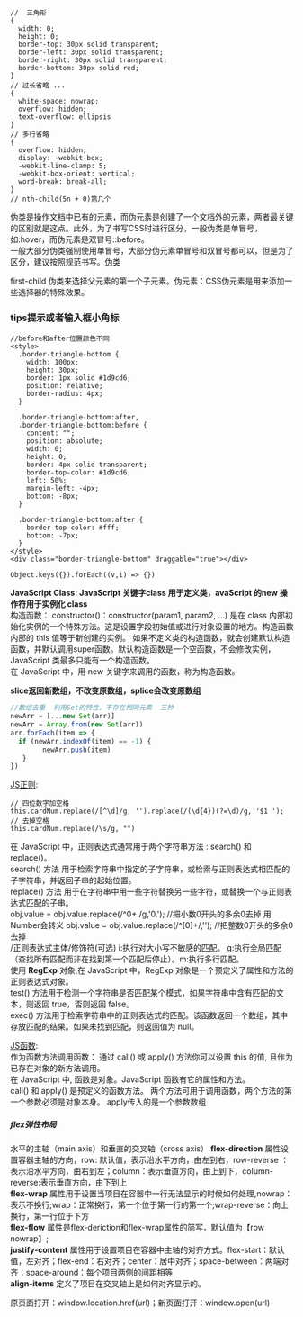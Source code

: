 ```
//  三角形
{
  width: 0;
  height: 0;
  border-top: 30px solid transparent;
  border-left: 30px solid transparent;
  border-right: 30px solid transparent;
  border-bottom: 30px solid red;
}
// 过长省略 ...
{
  white-space: nowrap;
  overflow: hidden;
  text-overflow: ellipsis
}
// 多行省略 
{
  overflow: hidden;
  display: -webkit-box;
  -webkit-line-clamp: 5;
  -webkit-box-orient: vertical;
  word-break: break-all;
}
// nth-child(5n + 0)第几个
```
伪类是操作文档中已有的元素，而伪元素是创建了一个文档外的元素，两者最关键的区别就是这点。此外，为了书写CSS时进行区分，一般伪类是单冒号，如:hover，而伪元素是双冒号::before。  
一般大部分伪类强制使用单冒号，大部分伪元素单冒号和双冒号都可以，但是为了区分，建议按照规范书写。[伪类](https://www.runoob.com/css/css-pseudo-classes.html)  

first-child 伪类来选择父元素的第一个子元素。伪元素：CSS伪元素是用来添加一些选择器的特殊效果。  
### tips提示或者输入框小角标 ###
```
//before和after位置颜色不同
<style>
  .border-triangle-bottom {
    width: 100px;
    height: 30px;
    border: 1px solid #1d9cd6;
    position: relative;
    border-radius: 4px;
  }

  .border-triangle-bottom:after,
  .border-triangle-bottom:before {
    content: "";
    position: absolute;
    width: 0;
    height: 0;
    border: 4px solid transparent;
    border-top-color: #1d9cd6;
    left: 50%;
    margin-left: -4px;
    bottom: -8px;
  }

  .border-triangle-bottom:after {
    border-top-color: #fff;
    bottom: -7px;
  }
</style>
<div class="border-triangle-bottom" draggable="true"></div>
```
```
Object.keys({}).forEach((v,i) => {})
```
__JavaScript Class: JavaScript 关键字class 用于定义类，avaScript 的new 操作符用于实例化 class__  
构造函数： constructor()：constructor(param1, param2, ...) 是在 class 内部初始化实例的一个特殊方法。这是设置字段初始值或进行对象设置的地方。构造函数内部的 this 值等于新创建的实例。
如果不定义类的构造函数，就会创建默认构造函数，并默认调用super函数。默认构造函数是一个空函数，不会修改实例，JavaScript 类最多只能有一个构造函数。  
在 JavaScript 中，用 new 关键字来调用的函数，称为构造函数。  

__slice返回新数组，不改变原数组，splice会改变原数组__  
```javascript
//数组去重  利用Set的特性，不存在相同元素  三种
newArr = [...new Set(arr)]
newArr = Array.from(new Set(arr))
arr.forEach(item => {
  if (newArr.indexOf(item) == -1) {
        newArr.push(item)
   }  
})
```

[JS正则](https://www.runoob.com/js/js-regexp.html):  
```
// 四位数字加空格
this.cardNum.replace(/[^\d]/g, '').replace(/(\d{4})(?=\d)/g, '$1 ');
// 去掉空格
this.cardNum.replace(/\s/g, "")
```
在 JavaScript 中，正则表达式通常用于两个字符串方法 : search() 和 replace()。  
search() 方法 用于检索字符串中指定的子字符串，或检索与正则表达式相匹配的子字符串，并返回子串的起始位置。  
replace() 方法 用于在字符串中用一些字符替换另一些字符，或替换一个与正则表达式匹配的子串。  
obj.value = obj.value.replace(/^0+\./g,'0.'); //把小数0开头的多余0去掉  用Number会转义
obj.value = obj.value.replace(/^[0]+/,''); //把整数0开头的多余0去掉  
/正则表达式主体/修饰符(可选)	i:执行对大小写不敏感的匹配。	g:执行全局匹配（查找所有匹配而非在找到第一个匹配后停止）。m:执行多行匹配。  
使用 __RegExp__ 对象,在 JavaScript 中，RegExp 对象是一个预定义了属性和方法的正则表达式对象。  
test() 方法用于检测一个字符串是否匹配某个模式，如果字符串中含有匹配的文本，则返回 true，否则返回 false。  
exec() 方法用于检索字符串中的正则表达式的匹配。该函数返回一个数组，其中存放匹配的结果。如果未找到匹配，则返回值为 null。  

[JS函数](https://www.runoob.com/js/js-function-invocation.html):  
作为函数方法调用函数：	通过 call() 或 apply() 方法你可以设置 this 的值, 且作为已存在对象的新方法调用。  
在 JavaScript 中, 函数是对象。JavaScript 函数有它的属性和方法。  
call() 和 apply() 是预定义的函数方法。 两个方法可用于调用函数，两个方法的第一个参数必须是对象本身。 apply传入的是一个参数数组  

##### flex弹性布局 #####
水平的主轴（main axis）和垂直的交叉轴（cross axis）
__flex-direction__ 属性设置容器主轴的方向，row: 默认值，表示沿水平方向，由左到右，row-reverse ：表示沿水平方向，由右到左；column：表示垂直方向，由上到下，column-reverse:表示垂直方向，由下到上  
__flex-wrap__ 属性用于设置当项目在容器中一行无法显示的时候如何处理,nowrap：表示不换行;wrap：正常换行，第一个位于第一行的第一个;wrap-reverse：向上换行，第一行位于下方  
__flex-flow__ 属性是flex-deriction和flex-wrap属性的简写，默认值为【row nowrap】;  
__justify-content__ 属性用于设置项目在容器中主轴的对齐方式。flex-start：默认值，左对齐；flex-end：右对齐；center：居中对齐；space-between：两端对齐；space-around：每个项目两侧的间距相等  
__align-items__ 定义了项目在交叉轴上是如何对齐显示的。  

原页面打开：window.location.href(url)；新页面打开：window.open(url)
